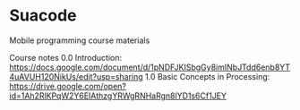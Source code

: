 # Suacode
Mobile programming course materials

Course notes
0.0 Introduction: https://docs.google.com/document/d/1pNDFJKISbgGy8imINbJTdd6enb8YT4uAVUH120NikUs/edit?usp=sharing
1.0 Basic Concepts in Processing: https://drive.google.com/open?id=1Ah2RlKPqW2Y6EIAthzgYRWgRNHaRgn8lYD1s6Cf1JEY
